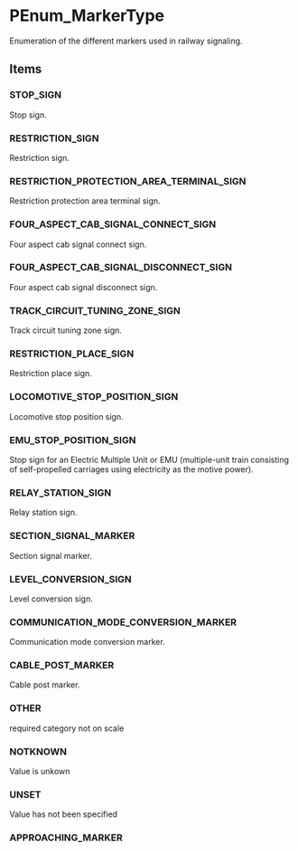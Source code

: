 # PEnum_MarkerType

Enumeration of the different markers used in railway signaling.
<!-- end of short definition -->


## Items

### STOP_SIGN
Stop sign.

### RESTRICTION_SIGN
Restriction sign.

### RESTRICTION_PROTECTION_AREA_TERMINAL_SIGN
Restriction protection area terminal sign.

### FOUR_ASPECT_CAB_SIGNAL_CONNECT_SIGN
Four aspect cab signal connect sign.

### FOUR_ASPECT_CAB_SIGNAL_DISCONNECT_SIGN
Four aspect cab signal disconnect sign.

### TRACK_CIRCUIT_TUNING_ZONE_SIGN
Track circuit tuning zone sign.

### RESTRICTION_PLACE_SIGN
Restriction place sign.

### LOCOMOTIVE_STOP_POSITION_SIGN
Locomotive stop position sign.

### EMU_STOP_POSITION_SIGN
Stop sign for an Electric Multiple Unit or EMU (multiple-unit train consisting of self-propelled carriages using electricity as the motive power).

### RELAY_STATION_SIGN
Relay station sign.

### SECTION_SIGNAL_MARKER
Section signal marker.

### LEVEL_CONVERSION_SIGN
Level conversion sign.

### COMMUNICATION_MODE_CONVERSION_MARKER
Communication mode conversion marker.

### CABLE_POST_MARKER
Cable post marker.

### OTHER
required category not on scale

### NOTKNOWN
Value is unkown

### UNSET
Value has not been specified

### APPROACHING_MARKER

